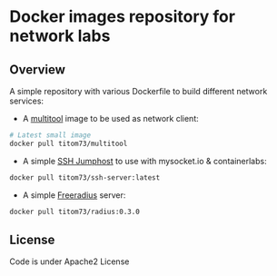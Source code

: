 
# Docker images repository for network labs

## Overview

A simple repository with various Dockerfile to build different network services:

- A [multitool](multitool) image to be used as network client:

```bash
# Latest small image
docker pull titom73/multitool
```

- A simple [SSH Jumphost](ssh-server) to use with mysocket.io & containerlabs:

```bash
docker pull titom73/ssh-server:latest
```

- A simple [Freeradius](freeradius-server) server:

```bash
docker pull titom73/radius:0.3.0
```

## License

Code is under Apache2 License
